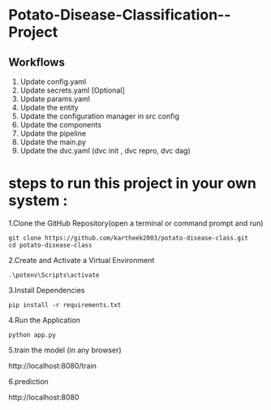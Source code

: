 # Potato-Disease-Classification--Project


## Workflows

1. Update config.yaml
2. Update secrets.yaml [Optional]
3. Update params.yaml
4. Update the entity
5. Update the configuration manager in src config
6. Update the components
7. Update the pipeline 
8. Update the main.py
9. Update the dvc.yaml (dvc init , dvc repro, dvc dag)

# steps to run this project in your own system :

1.Clone the GitHub Repository(open a terminal or command prompt and run)
   
    git clone https://github.com/kartheek2003/potato-disease-class.git
    cd potato-disease-class

2.Create and Activate a Virtual Environment
   
    .\potenv\Scripts\activate

3.Install Dependencies

    pip install -r requirements.txt


4.Run the Application

    python app.py

5.train the model  (in any browser)
  
   http://localhost:8080/train

6.prediction
   
   http://localhost:8080

